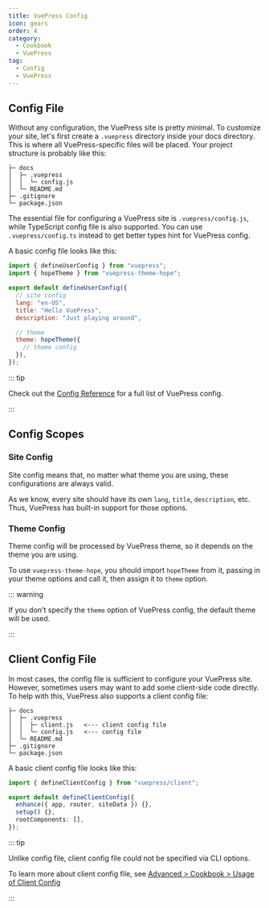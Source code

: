 ```yaml
---
title: VuePress Config
icon: gears
order: 4
category:
  - Cookbook
  - VuePress
tag:
  - Config
  - VuePress
---
```


## Config File

Without any configuration, the VuePress site is pretty minimal. To customize your site, let's first create a `.vuepress` directory inside your docs directory. This is where all VuePress-specific files will be placed. Your project structure is probably like this:

```
├─ docs
│  ├─ .vuepress
│  │  └─ config.js
│  └─ README.md
├─ .gitignore
└─ package.json
```

The essential file for configuring a VuePress site is `.vuepress/config.js`, while TypeScript config file is also supported. You can use `.vuepress/config.ts` instead to get better types hint for VuePress config.

A basic config file looks like this:

```js
import { defineUserConfig } from "vuepress";
import { hopeTheme } from "vuepress-theme-hope";

export default defineUserConfig({
  // site config
  lang: "en-US",
  title: "Hello VuePress",
  description: "Just playing around",

  // theme
  theme: hopeTheme({
    // theme config
  }),
});
```

::: tip

Check out the [Config Reference](https://vuejs.press/reference/config.html) for a full list of VuePress config.

:::

## Config Scopes

### Site Config

Site config means that, no matter what theme you are using, these configurations are always valid.

As we know, every site should have its own `lang`, `title`, `description`, etc. Thus, VuePress has built-in support for those options.

### Theme Config

Theme config will be processed by VuePress theme, so it depends on the theme you are using.

To use `vuepress-theme-hope`, you should import `hopeTheme` from it, passing in your theme options and call it, then assign it to `theme` option.

::: warning

If you don't specify the `theme` option of VuePress config, the default theme will be used.

:::

## Client Config File

In most cases, the config file is sufficient to configure your VuePress site. However, sometimes users may want to add some client-side code directly. To help with this, VuePress also supports a client config file:

```
├─ docs
│  ├─ .vuepress
│  │  ├─ client.js   <--- client config file
│  │  └─ config.js   <--- config file
│  └─ README.md
├─ .gitignore
└─ package.json
```

A basic client config file looks like this:

```ts
import { defineClientConfig } from "vuepress/client";

export default defineClientConfig({
  enhance({ app, router, siteData }) {},
  setup() {},
  rootComponents: [],
});
```

::: tip

Unlike config file, client config file could not be specified via CLI options.

To learn more about client config file, see [Advanced > Cookbook > Usage of Client Config](https://vuejs.press/advanced/cookbook/usage-of-client-config.html)

:::
